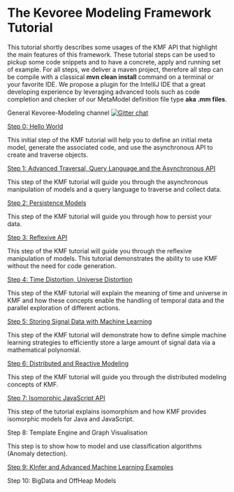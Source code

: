 # The Kevoree Modeling Framework Tutorial

This tutorial shortly describes some usages of the KMF API that highlight the main features of this framework. These tutorial steps can be used to pickup some code snippets and to have a concrete, apply and running set of example. For all steps, we deliver a maven project, therefore all step can be compile with a classical **mvn clean install** command on a terminal or your favorite IDE. We propose a plugin for the IntelliJ IDE that a great developing experience by leveraging advanced tools such as code completion and checker of our MetaModel definition file type **aka .mm files**.

General Kevoree-Modeling channel 
[![Gitter chat](https://badges.gitter.im/USER/REPO.png)](https://gitter.im/kevoree-modeling/chat "Gitter chat")


[Step 0: Hello World ](step0_helloworld)

This initial step of the KMF tutorial will help you to define an initial meta model, generate the associated code, and use the asynchronous API to create and traverse objects.

[Step 1: Advanced Traversal, Query Language and the Asynchronous API](step1_async)

This step of the KMF tutorial will guide you through the asynchronous manipulation of models and a query language to traverse and collect data.

[Step 2: Persistence Models](step2_persistence)

This step of the KMF tutorial will guide you through how to persist your data.

[Step 3: Reflexive API](step3_reflexive)

This step of the KMF tutorial will guide you through the reflexive manipulation of models. This tutorial demonstrates the ability to use KMF without the need for code generation.

[Step 4: Time Distortion, Universe Distortion](step4_distortion)

This step of the KMF tutorial will explain the meaning of time and universe in KMF and how these concepts enable the handling of temporal data and the parallel exploration of different actions.

[Step 5: Storing Signal Data with Machine Learning](step5_simple_ml)

This step of the KMF tutorial will demonstrate how to define simple machine learning strategies to efficiently store a large amount of signal data via a mathematical polynomial.

[Step 6: Distributed and Reactive Modeling](step6_distribution)

This step of the KMF tutorial will guide you through the distributed modeling concepts of KMF.

[Step 7: Isomorphic JavaScript API](step7_isomorphism)

This step of the tutorial explains isomorphism and how KMF provides isomorphic models for Java and JavaScript.

Step 8: Template Engine and Graph Visualisation

This step is to show how to model and use classification algorithms (Anomaly detection).

[Step 9: KInfer and Advanced Machine Learning Examples](step9_inference)

Step 10: BigData and OffHeap Models
